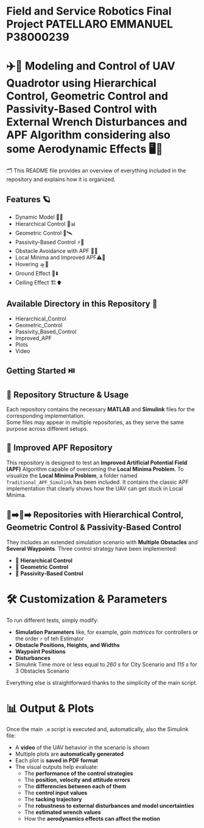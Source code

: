 # Field and Service Robotics Final Project PATELLARO EMMANUEL P38000239 #
# ✈️🚁 Modeling and Control of UAV Quadrotor using Hierarchical Control, Geometric Control and Passivity-Based Control with External Wrench Disturbances and APF Algorithm considering also some Aerodynamic Effects 🖥️🎯 #
🗂️ This README file provides an overview of everything included in the repository and explains how it is organized.

## Features 🪐 ##
- Dynamic Model 🚀🤖 
- Hierarchical Control 🧩📊
- Geometric Control 📐🛰️
- Passivity-Based Control ⚡🧭
- Obstacle Avoidance with APF 🚧🧲
- Local Minima and Improved APF⚠️🧱
- Hovering 🛸🛑
- Ground Effect 🛬⬇️
- Ceiling Effect 🏗️⬆️

## Available Directory in this Repository 📂 ##
- Hierarchical_Control
- Geometric_Control
- Passivity_Based_Control
- Improved_APF
- Plots
- Video

## Getting Started ⏯️

## 📁 Repository Structure & Usage

Each repository contains the necessary **MATLAB** and **Simulink** files for the corresponding implementation.  
Some files may appear in multiple repositories, as they serve the same purpose across different setups.

## 🎯 Improved APF Repository

This repository is designed to test an **Improved Artificial Potential Field (APF)** Algorithm capable of overcoming the **Local Minima Problem**.
To visualize the **Local Minima Problem**, a folder named `Traditional_APF_Simulink` has been included. It contains the classic APF implementation that clearly shows how the UAV can get stuck in Local Minima.


## 📍➡️📍➡️ Repositories with Hierarchical Control, Geometric Control & Passivity-Based Control

They includes an extended simulation scenario with **Multiple Obstacles** and **Several Waypoints**.
Three control strategy have been implemented:
- 🔗 **Hierarchical Control**
- 📐 **Geometric Control**
- 🚀 **Passivity-Based Control**

# 🛠️ Customization & Parameters

To run different tests, simply modify:
- **Simulation Parameters** like, for example, *gain matrices* for controllers or the order `r` of teh Estimator
- **Obstacle Positions, Heights, and Widths**  
- **Waypoint Positions**
- **Disturbances**
- Simulink Time more or less equal to *260 s* for City Scenario and *115 s* for 3 Obstacles Scenario

Everything else is straightforward thanks to the simplicity of the main script.

# 📊 Output & Plots

Once the main `.m` script is executed and, automatically, also the Simulink file:
- A **video** of the UAV behavior in the scenario is shown  
- Multiple plots are **automatically generated**  
- Each plot is **saved in PDF format**
- The visual outputs help evaluate:  
  - The **performance of the control strategies**
  - The **position, velocity and attitude errors**
  - The **differencies between each of them**
  - The **control input values**
  - The **tacking trajectory**
  - The **robustness to external disturbances and model uncertainties**
  - The **estimated wrench values**
  - How the **aerodynamics effects can affect the motion**
